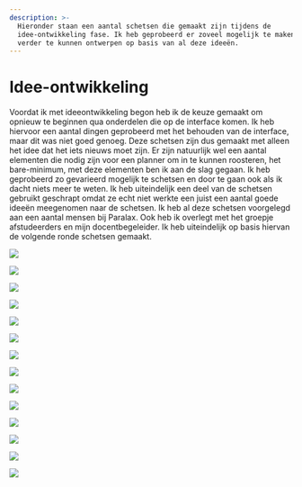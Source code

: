 ```yaml
---
description: >-
  Hieronder staan een aantal schetsen die gemaakt zijn tijdens de
  idee-ontwikkeling fase. Ik heb geprobeerd er zoveel mogelijk te maken om zo
  verder te kunnen ontwerpen op basis van al deze ideeën.
---
```


# Idee-ontwikkeling

Voordat ik met ideeontwikkeling begon heb ik de keuze gemaakt om opnieuw te beginnen qua onderdelen die op de interface komen. Ik heb hiervoor een aantal dingen geprobeerd met het behouden van de interface, maar dit was niet goed genoeg. Deze schetsen zijn dus gemaakt met alleen het idee dat het iets nieuws moet zijn. Er zijn natuurlijk wel een aantal elementen die nodig zijn voor een planner om in te kunnen roosteren, het bare-minimum,  met deze elementen ben ik aan de slag gegaan. Ik heb geprobeerd zo gevarieerd mogelijk te schetsen en door te gaan ook als ik dacht niets meer te weten. Ik heb uiteindelijk een deel van de schetsen gebruikt geschrapt omdat ze echt niet werkte een juist een aantal goede ideeën meegenomen naar de schetsen. Ik heb al deze schetsen voorgelegd aan een aantal mensen bij Paralax. Ook heb ik overlegt met het groepje afstudeerders en mijn docentbegeleider. Ik heb uiteindelijk op basis hiervan de volgende ronde schetsen gemaakt.

![](../.gitbook/assets/img_2043%20%281%29.jpeg)

![](../.gitbook/assets/img_2044%20%281%29.jpeg)

![](../.gitbook/assets/img_2045%20%281%29.jpeg)

![](../.gitbook/assets/img_2046.jpeg)

![](../.gitbook/assets/img_2047.jpeg)

![](../.gitbook/assets/img_2048.jpeg)

![](../.gitbook/assets/img_2049.jpeg)

![](../.gitbook/assets/img_2050.jpeg)

![](../.gitbook/assets/img_2051.jpeg)

![](../.gitbook/assets/img_2052%20%281%29.jpeg)

![](../.gitbook/assets/img_2053.jpeg)

![](../.gitbook/assets/img_2054.jpeg)

![](../.gitbook/assets/img_2055.jpeg)

![](../.gitbook/assets/img_2056.jpeg)

